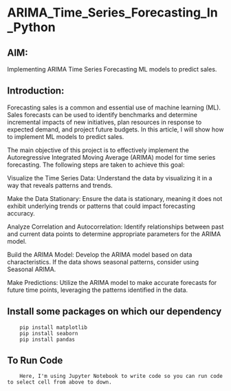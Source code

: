 # ARIMA_Time_Series_Forecasting_In_Python
## AIM: 
Implementing ARIMA Time Series Forecasting ML models to predict sales.
## Introduction: 
Forecasting sales is a common and essential use of machine learning (ML). Sales forecasts can be used to identify benchmarks and determine incremental impacts of new initiatives, plan resources in response to expected demand, and project future budgets. In this article, I will show how to implement ML models to predict sales.

The main objective of this project is to effectively implement the Autoregressive Integrated Moving Average (ARIMA) model for time series forecasting. The following steps are taken to achieve this goal:

Visualize the Time Series Data: Understand the data by visualizing it in a way that reveals patterns and trends.

Make the Data Stationary: Ensure the data is stationary, meaning it does not exhibit underlying trends or patterns that could impact forecasting accuracy.

Analyze Correlation and Autocorrelation: Identify relationships between past and current data points to determine appropriate parameters for the ARIMA model.

Build the ARIMA Model: Develop the ARIMA model based on data characteristics. If the data shows seasonal patterns, consider using Seasonal ARIMA.

Make Predictions: Utilize the ARIMA model to make accurate forecasts for future time points, leveraging the patterns identified in the data.

## Install some packages on which our dependency

        pip install matplotlib
        pip install seaborn
        pip install pandas
## To Run Code 
        Here, I'm using Jupyter Notebook to write code so you can run code to select cell from above to down.
